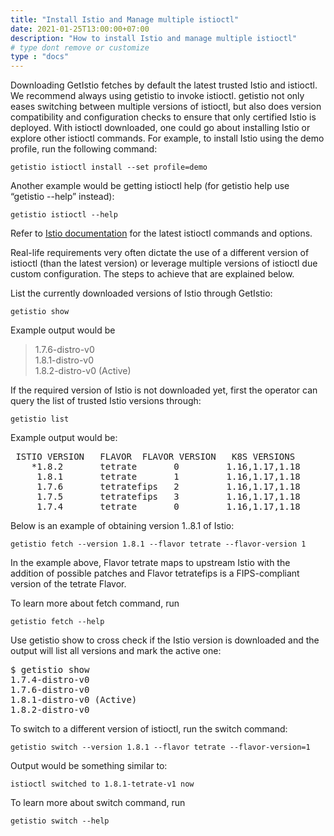 ```yaml
---
title: "Install Istio and Manage multiple istioctl"
date: 2021-01-25T13:00:00+07:00
description: "How to install Istio and manage multiple istioctl"
# type dont remove or customize
type : "docs"
---
```

Downloading GetIstio fetches by default the latest trusted Istio and istioctl. We recommend always using  getistio to invoke istioctl. getistio not only eases switching between multiple versions of istioctl, but also does version compatibility and configuration checks to ensure that only certified Istio is deployed.
With istioctl downloaded, one could go about installing Istio or explore other istioctl commands. For example, to install Istio using the demo profile, run the following command:

```
getistio istioctl install --set profile=demo
```

Another example would be getting istioctl help (for getistio help use “getistio --help” instead):

```
getistio istioctl --help
```

Refer to [Istio documentation](https://istio.io/latest/docs/reference/commands/istioctl) for the latest istioctl commands and options.

Real-life requirements very often dictate the use of a different version of istioctl (than the latest version) or leverage multiple versions of istioctl due custom configuration. The steps to achieve that are explained below.

List the currently downloaded versions of Istio through GetIstio:

```
getistio show
```

Example output would be

> 1.7.6-distro-v0<br>
> 1.8.1-distro-v0<br>
> 1.8.2-distro-v0 (Active)<br>

If the required version of Istio is not downloaded yet, first the operator can query the list of trusted Istio versions through:
```
getistio list
```

Example output would be:
<pre>
 ISTIO VERSION   FLAVOR  FLAVOR VERSION   K8S VERSIONS  
    *1.8.2       tetrate       0         1.16,1.17,1.18  
     1.8.1       tetrate       1         1.16,1.17,1.18  
     1.7.6       tetratefips   2         1.16,1.17,1.18  
     1.7.5       tetratefips   3         1.16,1.17,1.18  
     1.7.4       tetrate       0         1.16,1.17,1.18  
</pre>
Below is an example of obtaining version 1..8.1 of Istio:

```
getistio fetch --version 1.8.1 --flavor tetrate --flavor-version 1 
```

In the example above, Flavor tetrate maps to upstream Istio with the addition of possible patches and Flavor tetratefips is a FIPS-compliant version of the tetrate Flavor.

To learn more about fetch command, run

```
getistio fetch --help
```
Use getistio show to cross check if the Istio version is downloaded and the output will list all versions and mark the active one:

<pre>
$ getistio show
1.7.4-distro-v0
1.7.6-distro-v0
1.8.1-distro-v0 (Active)
1.8.2-distro-v0
</pre>
To switch to a different version of istioctl, run the switch command:
```
getistio switch --version 1.8.1 --flavor tetrate --flavor-version=1
```

Output would be something similar to:

```
istioctl switched to 1.8.1-tetrate-v1 now
```

To learn more about switch command, run

```
getistio switch --help
```
